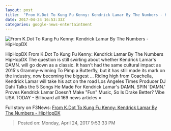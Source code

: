 ```yaml
---
layout: post
title:  "From K.Dot To Kung Fu Kenny: Kendrick Lamar By The Numbers - HipHopDX"
date: 2017-04-24 16:53:33Z
categories: google-news-entertaintment
---
```


![From K.Dot To Kung Fu Kenny: Kendrick Lamar By The Numbers - HipHopDX](http://s3.amazonaws.com/hiphopdx-production/2017/04/170421-Kendrick-Lamar-827x620.jpg)

HipHopDX From K.Dot To Kung Fu Kenny: Kendrick Lamar By The Numbers HipHopDX The question is still swirling about whether Kendrick Lamar's DAMN. will go down as a classic. It hasn't had the same cultural impact as 2015's Grammy-winning To Pimp a Butterfly, but it has still made its mark on the industry, now becoming the biggest ... Riding high from Coachella, Kendrick Lamar will take his act on the road Los Angeles Times Producer DJ Dahi Talks the 5 Songs He Made For Kendrick Lamar's DAMN. SPIN 'DAMN.' Proves Kendrick Lamar Doesn't Make "Fun" Music, So Is Drake Better? Vibe USA TODAY - Billboard all 169 news articles »


Full story on F3News: [From K.Dot To Kung Fu Kenny: Kendrick Lamar By The Numbers - HipHopDX](http://www.f3nws.com/n/mgkygD)

> Posted on: Monday, April 24, 2017 9:53:33 PM
